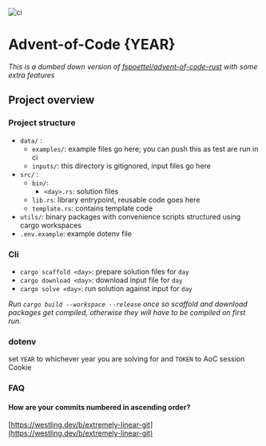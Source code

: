 ![ci](https://github.com/janezicmatej/aoc-template/actions/workflows/ci.yml/badge.svg)
# Advent-of-Code {YEAR}
*This is a dumbed down version of [fspoettel/advent-of-code-rust](https://github.com/fspoettel/advent-of-code-rust) with some extra features*

## Project overview

### Project structure
- `data/` :
    - `examples/`: example files go here; you can push this as test are run in ci
    - `inputs/`: this directory is gitignored, input files go here
- `src/` :
    - `bin/`:
        - `<day>.rs`: solution files 
    - `lib.rs`: library entrypoint, reusable code goes here
    - `template.rs`: contains template code
- `utils/`: binary packages with convenience scripts structured using cargo workspaces
- `.env.example`: example dotenv file

### Cli
- `cargo scaffold <day>`: prepare solution files for `day`
- `cargo download <day>`: download input file for `day`
- `cargo solve <day>`: run solution against input for `day`

*Run `cargo build --workspace --release` once so scaffold and download packages get compiled, otherwise they will have to be compiled on first run.*

### dotenv

set `YEAR` to whichever year you are solving for and `TOKEN` to AoC session Cookie

### FAQ

#### How are your commits numbered in ascending order?
[https://westling.dev/b/extremely-linear-git](https://westling.dev/b/extremely-linear-git)
